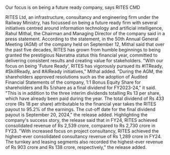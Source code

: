 Our focus is on being a future ready company, says RITES CMD

RITES Ltd, an infrastructure, consultancy and engineering firm under the Railway Ministry, has focussed on being a future ready firm with several initiatives centred around information technology and artificial intelligence, Rahul Mithal, the Chairman and Managing Director of the company said in a press statement. According to the statement, in the 50th Annual General Meeting (AGM) of the company held on September 12, Mithal said that over the past five decades, RITES has grown from humble beginnings to being granted the prestigious Navratna status this financial year, committed to delivering consistent results and creating value for stakeholders.  "With our focus on being 'Future Ready', RITES has vigorously pursued its #ITReady, #SkillReady, and #AIReady initiatives," Mithal added.  "During the AGM, the shareholders approved resolutions such as the adoption of Audited Financial Statements of the company, 1:1 Bonus Equity Share for shareholders and Rs 5/share as a final dividend for FY2023-24," it said.  "This is in addition to the three interim dividends totalling Rs 13 per share, which have already been paid during the year. The total dividend of Rs 433 crore (Rs 18 per share) attributable to the financial year takes the RITES payout to 95.2% of the earnings. The cut-off date for the final dividend payout is September 20, 2024," the release added.  Highlighting the company's success story, the release said that in FY24, RITES achieved consolidated revenue of Rs 2,539 crore, compared to Rs 2,730 crore in FY23.  "With increased focus on project consultancy, RITES achieved the highest-ever consolidated consultancy revenue of Rs 1,289 crore in FY24. The turnkey and leasing segments also recorded the highest-ever revenue of Rs 903 crore and Rs 138 crore, respectively," the release added.